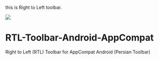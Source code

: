 this is Right to Left toolbar.



![](https://github.com/arashsammak/RTL-Toolbar-Android-AppCompat/blob/master/screenshot/screenshot.png)


# RTL-Toolbar-Android-AppCompat
Right to Left (RTL) Toolbar for AppCompat  Android (Persian Toolbar)
